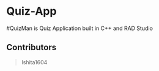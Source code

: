 # Quiz-App
#QuizMan is Quiz Application built in C++ and RAD Studio
 
 
## Contributors
>Ishita1604
